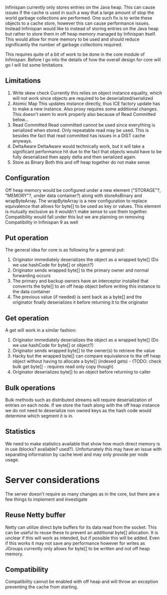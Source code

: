 Infinispan currently only stores entries on the Java heap.  This can cause issues if the cache is used in such a way that a large amount of stop the world garbage collections are performed.  One such fix is to write these objects to a cache store, however this can cause performance issues.  Instead Infinispan would like to instead of storing entries on the Java heap but rather to store them in off heap memory managed by Infinispan itself.  This would allow for more memory to be used and should reduce significantly the number of garbage collections required.


This requires quite of a bit of work to be done in the core module of Infinispan.  Before I go into the details of how the overall design for core will go I will list some limitations

## Limitations

1. Write skew check
Currently this relies on object instance equality, which will not work since objects are required to be deserialized/serialized
2. Atomic Map
This updates instance directly, thus ICE factory update has to make a new instance.  Also proxy requires some additional changes.  This doesn't seem to work properly also because of Read Committed below...
3. Read Committed
Read committed cannot be used since everything is serialized when stored.  Only repeatable read may be used.  This is besides the fact that read committed has issues in a DIST cache anyways.
4. DeltaAware
DeltaAware would technically work, but it will take a significant performance hit due to the fact that objects would have to be fully deserialized then apply delta and then serialized again.
5. Store as Binary
Both this and off heap together do not make sense

## Configuration

Off heap memory would be configured under a new element ("STORAGE"?, "MEMORY"?, under data container?) along with storeAsBinary and wrapByteArray.  The wrapByteArray is a new configuration to replace equivalence that allows for byte[] to be used as key or values.  This element is mutually exclusive as it wouldn't make sense to use them together.  Compatibility would fall under this but we are planning on removing Compatibility in Infinispan 9 as well

## Put operation

The general idea for core is as following for a general put:

1. Originator immediately deserializes the object as a wrapped byte[] (Do we use hashCode for byte[] or object?)
2. Originator sends wrapped byte[] to the primary owner and normal forwarding occurs
3. The primary and backup owners have an interceptor installed that converrts the byte[] to an off heap object before writing this instance to the data container
4. The previous value (if needed) is sent back as a byte[] and the originator finally deserializes it before returning it to the originator

## Get operation

A get will work in a similar fashion:

1. Originator immediately deserializes the object as a wrapped byte[] (Do we use hashCode for byte[] or object?)
2. Originator sends wrapped byte[] to the owner(s) to retrieve the value
3. Hacky but the wrapped byte[] can compare equivalence to the off heap object without having to allocate a byte\[\] (indexed gets) - (TODO: check bulk get byte[] - requires read only copy though)
4. Originator deserializes byte[] to an object before returning to caller

## Bulk operations

Bulk methods such as distributed streams will require deserialization of entries on each node.  If we store the hash along with the off heap instance we do not need to deserialize non owned keys as the hash code would determine which segment it is in.

## Statistics

We need to make statistics available that show how much direct memory is in use (blocks? available? used?).  Unfortunately this may have an issue with separating information by cache level and may only provide per node usage.

# Server considerations

The server doesn't require as many changes as in the core, but there are a few things to implement and investigate

## Reuse Netty buffer

Netty can utilize direct byte buffers for its data read from the socket.  This can be useful to reuse these to prevent an additional byte[] allocation.  It is unclear if this will work as intended, but if possible this will be added.  Even if this works it may not save any performance however for writes as JGroups currently only allows for byte[] to be written and not off heap memory.

## Compatibility

Compatibility cannot be enabled with off heap and will throw an exception preventing the cache from starting.